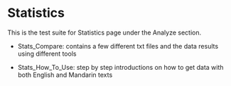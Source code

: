 # Statistics

This is the test suite for Statistics page under the Analyze section.

- Stats_Compare: contains a few different txt files and the data results using different tools

- Stats_How_To_Use: step by step introductions on how to get data with both English and Mandarin texts
